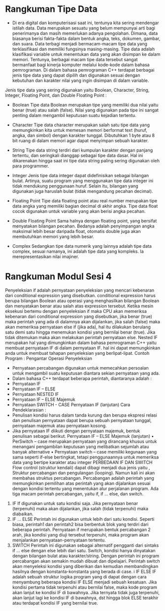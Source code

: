 # Rangkuman Tipe Data
* Di era digital dan komputerisasi saat ini, tentunya kita sering mendengar istilah data. Data merupakan sesuatu yang belum mempunyai arti bagi penerimanya dan masih memerlukan adanya pengolahan. Dimana, data biasanya berisi fakta-fakta dalam bentuk angka, teks, dokumen, gambar, dan suara. Data terbagi menjadi bermacam-macam tipe data yang terklasifikasi dan memiliki fungsinya masing-masing. Tipe data adalah klasifikasi variable untuk menentukan data yang akan disimpan ke dalam memori. Tentunya, berbagai macam tipe data tersebut sangat bermanfaat bagi kinerja komputer melalui kode-kode dalam bahasa pemrograman. Di dalam bahasa pemrograman C++ terdapat berbagai jenis tipe data yang dapat dipilih dan digunakan sesuai dengan kebutuhan dan karakter nilai yang ingin disimpan di dalam variable.

Jenis tipe data yang sering digunakan yaitu Boolean, Character, String, Integer, Floating Point, dan Double Floating Point :
* Boolean
Tipe data Boolean merupakan tipe yang memiliki dua nilai yaitu benar (true) atau salah (false). Nilai yang digunakan pada tipe ini sangat penting dalam mengambil keputusan suatu kejadian tertentu.

* Character
Tipe data character merupakan salah satu tipe data yang memungkinkan kita untuk memesan memori berformat text (huruf, angka, dan simbol) dengan karakter tunggal. Dibutuhkan 1 byte atau 8 bit ruang di dalam memori agar dapat menyimpan sebuah karakter.
* String
Tipe data string terdiri dari kumpulan karakter dengan panjang tertentu, dan seringkali dianggap sebagai tipe data dasar. Hal ini dikarenakan hingga saat ini tipe data string paling sering digunakan oleh para programmer.
* Integer
Jenis tipe data integer dapat didefinisikan sebagai bilangan bulat. Artinya, suatu program yang menggunakan tipe data integer ini tidak mendukung penggunaan huruf. Selain itu, bilangan yang digunakan juga haruslah bulat (tidak mengandung pecahan decimal).
* Floating Point
Tipe data floating point atau real number merupakan tipe data angka yang memiliki bagian decimal di akhir angka. Tipe data float cocok digunakan untuk variable yang akan berisi angka pecahan.
* Double Floating Point
Sama halnya dengan floating point, yang bersifat menyatakan bilangan pecahan. Bedanya adalah penyimpangan angka maksimal lebih besar daripada float, otomatis double juga akan membutuhkan memori yang lebih besar.
* Complex
Sedangkan tipe data numerik yang lainnya adalah tipe data complex, sesuai namanya, ini adalah tipe data yang kompleks. Ia merepresentasikan nilai imajiner.

# Rangkuman Modul Sesi 4
Penyeleksian if adalah pernyataan penyeleksian yang mencari kebenaran dari conditional
expression yang disebutkan. conditional expression harus berupa bilangan Boolean atau operasi yang menghasilkan bilangan Boolean dan menyatakan benar atau salah atas expression tersebut. Ketika mesin eksekusi bertemu dengan penyeleksian if maka CPU akan memeriksa kebenaran
dari conditional expression yang disebutkan, jika benar (true) maka perintah yang ada di dalamnya akan dijalankan, jika salah (false) maka akan memeriksa pernyataan else if (jika ada), hal itu dilakukan berulang satu demi satu hingga menemukan kondisi yang bernilai benar (true). Jika tidak ditemukan maka akan melakukan perintah pernyataan else. 
Nested IF merupakan hal yang dimungkinkan dalam bahasa pemrograman C++ yaitu membuat
pernyataan IF di dalam pernyataan IF. hal ini dapat memungkinkan anda untuk membuat
tahapan penyeleksian yang berlipat-lipat. Contoh Program :
Pengantar Operasi Penyeleksian 
* Pernyataan percabangan digunakan untuk memecahkan persoalan untuk mengambil suatu keputusan diantara sekian pernyataan yang ada. 
* Dalam bahasa C++ terdapat beberapa perintah, diantaranya adalah :
* Pernyataan IF 
* Pernyataan IF – ELSE
* Pernyataan NESTED IF 
* Pernyataan IF – ELSE Majemuk 
* Pernyataan SWITCH - CASE 
Pernyataan IF (lanjutan) 
Cara Pendeklarasian : 
* Penulisan kondisi harus dalam tanda kurung dan berupa ekspresi relasi dan penulisan pernyataan dapat berupa sebuah pernyataan tunggal, pernyataan majemuk atau pernyataan kosong.
* Jika pernyataan IF diikuti dengan pernyataan majemuk, bentuk penulisan sebagai berikut.
Pernyataan IF – ELSE Majemuk (lanjutan)
 • PerSwitch – case merupakan pernyataan yang dirancang khusus untuk menangani pengambilan keputusan yang melibatkan sejumlah atau banyak alternative 
• Pernyataan switch – case memiliki kegunaan yang sama seperti if-else bertingkat, tetapi penggunaannya untuk memeriksa data yang bertipe karakter atau integer
PERBEDAAN IF DAN SWITCH
Flow control (struktur kendali) dapat dibagi menjadi dua jenis yaitu , Struktur percabangan dan pengulangan (looping). Namun kali ini akan membahas struktus percabangan. Percabangan adalah perintah yang memungkinkan pemilihan atas perintah yang akan dijalankan sesuai dengan kondisi tertentu yang menentukan alur perjalanan program.
Ada tiga macam perintah percabangan, yaitu if, if … else, dan switch.
 1. IF If digunakan untuk satu kondisi saja. Jika pernyataan benar (terpenuhi) maka akan dijalankan, jika salah (tidak terpenuhi) maka diabaikan. 
2. IF … ELSE Perintah ini digunakan untuk lebih dari satu kondisi. Seperti biasa, perintah1 dan perintah2 bisa berbentuk blok yang terdiri dari beberapa perintah. Pernyataan if merupakan bentuk percabangan 2 arah, jika kondisi yang diuji tersebut terpenuhi, maka program akan menjalankan pernyataan-pernyataan tertentu.
3. SWITCH Perintah ini digunakan sebagai alternatif pengganti dari sintaks if … else dengan else lebih dari satu. Switch, kondisi hanya dinyatakan dengan bilangan bulat atau karakter/string. Dengan perintah ini program percabangan akan semakin mudah dibuat dan dipelajari. Perintah switch akan menyeleksi kondisi yang diberikan dan kemudian membandingkan hasilnya dengan konstanta-konstanta yang berada di case.
i IF ELSE IF adalah sebuah struktur logika program yang di dapat dengan cara menyambung beberapa kondisi IF ELSE menjadi sebuah kesatuan. Jika kondisi pertama tidak terpenuhi atau bernilai false, maka kode program akan lanjut ke kondisi IF di bawahnya. Jika ternyata tidak juga terpenuhi, akan lanjut lagi ke kondisi IF di bawahnya, dst hingga blok ELSE terakhir atau terdapat kondisi IF yang bernilai true.
